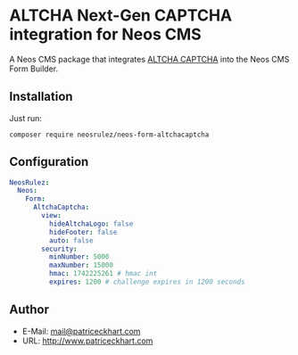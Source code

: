 # ALTCHA Next-Gen CAPTCHA integration for Neos CMS

A Neos CMS package that integrates [ALTCHA CAPTCHA](https://altcha.org/de/) into the Neos CMS Form Builder.

## Installation

Just run:

```
composer require neosrulez/neos-form-altchacaptcha
```

## Configuration

```yaml
NeosRulez:
  Neos:
    Form:
      AltchaCaptcha:
        view:
          hideAltchaLogo: false
          hideFooter: false
          auto: false
        security:
          minNumber: 5000
          maxNumber: 15000
          hmac: 1742225261 # hmac int
          expires: 1200 # challenge expires in 1200 seconds
```

## Author

* E-Mail: mail@patriceckhart.com
* URL: http://www.patriceckhart.com 
